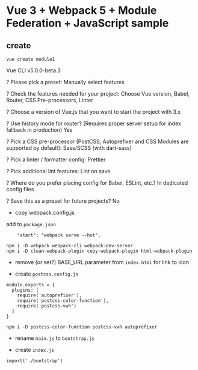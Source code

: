 # Vue 3 + Webpack 5 + Module Federation + JavaScript sample

## create

```
vue create module1
```

Vue CLI v5.0.0-beta.3

? Please pick a preset: Manually select features

? Check the features needed for your project: Choose Vue version, Babel, Router, CSS Pre-processors, Linter

? Choose a version of Vue.js that you want to start the project with 3.x

? Use history mode for router? (Requires proper server setup for index fallback in production) Yes        

? Pick a CSS pre-processor (PostCSS, Autoprefixer and CSS Modules are supported by default): Sass/SCSS (with dart-sass)

? Pick a linter / formatter config: Prettier

? Pick additional lint features: Lint on save

? Where do you prefer placing config for Babel, ESLint, etc.? In dedicated config files

? Save this as a preset for future projects? No



* copy webpack.config.js

add to `package.json` 
```
    "start": "webpack serve --hot",
```

```
npm i -D webpack webpack-cli webpack-dev-server
npm i -D clean-webpack-plugin copy-webpack-plugin html-webpack-plugin
```

* remove (or set?) BASE_URL parameter from `index.html` for link to icon

* create `postcss.config.js`
```
module.exports = {
  plugins: [
    require('autoprefixer'),
    require('postcss-color-function'),
    require('postcss-vwh')
  ]
}
```

```
npm i -D postcss-color-function postcss-vwh autoprefixer
```

* rename `main.js` to `bootstrap.js`

* create `index.js`
```
import('./bootstrap')
```
